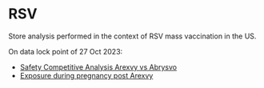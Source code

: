 # RSV
Store analysis performed in the context of RSV mass vaccination in the US. 

On data lock point of 27 Oct 2023:  
* [Safety Competitive Analysis Arexvy vs Abrysvo](https://ospv.github.io/RSV/2023_10_27%20-%20Safety%20Competitive%20Analysis%20-%20Arexvy%20vs%20Abrysvo.html)
* [Exposure during pregnancy post Arexvy](https://ospv.github.io/RSV/2023_10_27_SignalEval_Pregnancy_exposure.html)
